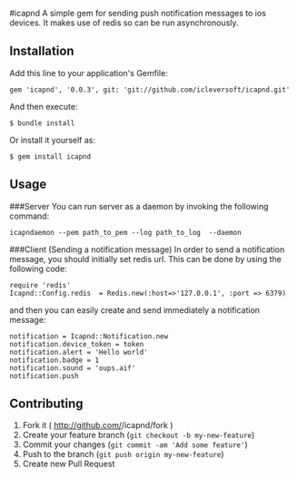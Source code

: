 #icapnd
A simple gem for sending push notification messages to ios devices.
It makes use of redis so can be run asynchronously.

## Installation
Add this line to your application's Gemfile:

    gem 'icapnd', '0.0.3', git: 'git://github.com/icleversoft/icapnd.git'

And then execute:

    $ bundle install

Or install it yourself as:

    $ gem install icapnd

## Usage

###Server
You can run server as a daemon by invoking the following command:

    icapndaemon --pem path_to_pem --log path_to_log  --daemon
    
###Client (Sending a notification message)
In order to send a notification message, you should initially set redis url. 
This can be done by using the following code:

    require 'redis'
    Icapnd::Config.redis  = Redis.new(:host=>'127.0.0.1', :port => 6379)

and then you can easily create and send immediately a notification message:

    notification = Icapnd::Notification.new
    notification.device_token = token
    notification.alert = 'Hello world'
    notification.badge = 1
    notification.sound = 'oups.aif'
    notification.push


## Contributing

1. Fork it ( http://github.com/<my-github-username>/icapnd/fork )
2. Create your feature branch (`git checkout -b my-new-feature`)
3. Commit your changes (`git commit -am 'Add some feature'`)
4. Push to the branch (`git push origin my-new-feature`)
5. Create new Pull Request

